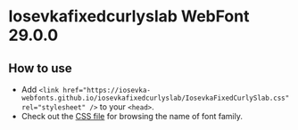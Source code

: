 # Iosevkafixedcurlyslab WebFont 29.0.0

## How to use

- Add `<link href="https://iosevka-webfonts.github.io/iosevkafixedcurlyslab/IosevkaFixedCurlySlab.css" rel="stylesheet" />` to your `<head>`.
- Check out the [CSS file](./IosevkaFixedCurlySlab.css) for browsing the name of font family.
